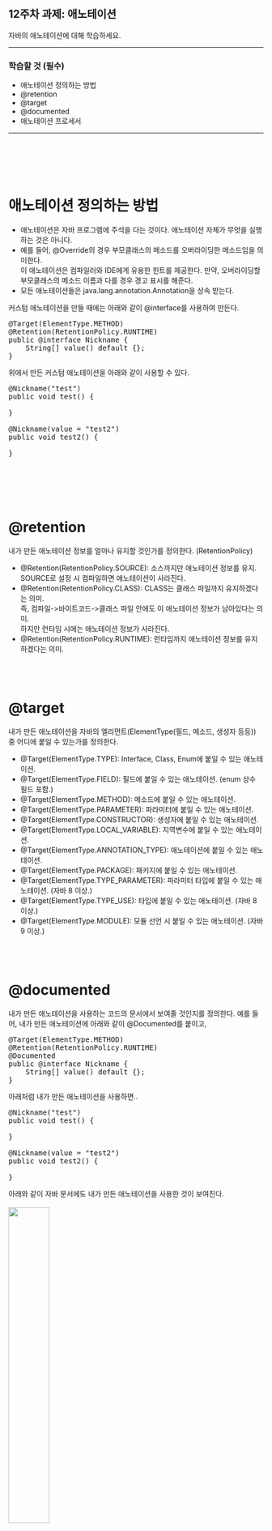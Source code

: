 <br/>

## 12주차 과제: 애노테이션 
자바의 애노테이션에 대해 학습하세요.
*** 
### 학습할 것 (필수)
- 애노테이션 정의하는 방법
- @retention
- @target
- @documented
- 애노테이션 프로세서
***
<br/><br/><br/><br/>

# 애노테이션 정의하는 방법
- 애노테이션은 자바 프로그램에 주석을 다는 것이다. 애노테이션 자체가 무엇을 실행하는 것은 아니다.<br/>
- 예를 들어, @Override의 경우 부모클래스의 메소드를 오버라이딩한 메소드임을 의미한다.<br/>
이 애노테이션은 컴파일러와 IDE에게 유용한 힌트를 제공한다. 만약, 오버라이딩할 부모클래스의 메소드 이름과 다를 경우 경고 표시를 해준다.<br/>
- 모든 애노테이션들은 java.lang.annotation.Annotation을 상속 받는다.<br/>

커스텀 애노테이션을 만들 때에는 아래와 같이 @interface를 사용하여 만든다.
<pre>
@Target(ElementType.METHOD)
@Retention(RetentionPolicy.RUNTIME)
public @interface Nickname {
    String[] value() default {};
}
</pre>
위에서 만든 커스텀 애노테이션을 아래와 같이 사용할 수 있다. 
<pre>
@Nickname("test")
public void test() {

}

@Nickname(value = "test2")
public void test2() {
    
}
</pre>
<br/><br/><br/><br/>

# @retention
내가 만든 애노테이션 정보를 얼마나 유지할 것인가를 정의한다. (RetentionPolicy)
- @Retention(RetentionPolicy.SOURCE): 소스까지만 애노테이션 정보를 유지. SOURCE로 설정 시 컴파일하면 애노테이션이 사라진다. 
- @Retention(RetentionPolicy.CLASS): CLASS는 클래스 파일까지 유지하겠다는 의미. <br/>
즉, 컴파일->바이트코드->클래스 파일 안에도 이 애노테이션 정보가 남아있다는 의미. <br/>
하지만 런타임 시에는 애노테이션 정보가 사라진다. 
- @Retention(RetentionPolicy.RUNTIME): 런타임까지 애노테이션 정보를 유지하겠다는 의미. 
<br/><br/><br/><br/>

# @target
내가 만든 애노테이션을 자바의 엘리먼트(ElementType(필드, 메소드, 생성자 등등)) 중 어디에 붙일 수 있는가를 정의한다.  
- @Target(ElementType.TYPE): Interface, Class, Enum에 붙일 수 있는 애노테이션.
- @Target(ElementType.FIELD): 필드에 붙일 수 있는 애노테이션. (enum 상수 필드 포함.)
- @Target(ElementType.METHOD): 메소드에 붙일 수 있는 애노테이션. 
- @Target(ElementType.PARAMETER): 파라미터에 붙일 수 있는 애노테이션. 
- @Target(ElementType.CONSTRUCTOR): 생성자에 붙일 수 있는 애노테이션.
- @Target(ElementType.LOCAL_VARIABLE): 지역변수에 붙일 수 있는 애노테이션. 
- @Target(ElementType.ANNOTATION_TYPE): 애노테이션에 붙일 수 있는 애노테이션. 
- @Target(ElementType.PACKAGE): 패키지에 붙일 수 있는 애노테이션. 
- @Target(ElementType.TYPE_PARAMETER): 파라미터 타입에 붙일 수 있는 애노테이션. (자바 8 이상.)
- @Target(ElementType.TYPE_USE): 타입에 붙일 수 있는 애노테이션. (자바 8 이상.)
- @Target(ElementType.MODULE): 모듈 선언 시 붙일 수 있는 애노테이션. (자바 9 이상.)
<br/><br/><br/><br/>

# @documented
내가 만든 애노테이션을 사용하는 코드의 문서에서 보여줄 것인지를 정의한다. 
예를 들어, 내가 만든 애노테이션에 아래와 같이 @Documented를 붙이고,
<pre>
@Target(ElementType.METHOD)
@Retention(RetentionPolicy.RUNTIME)
@Documented
public @interface Nickname {
    String[] value() default {};
}
</pre>
아래처럼 내가 만든 애노테이션을 사용하면.. 
<pre>
@Nickname("test")
public void test() {

}

@Nickname(value = "test2")
public void test2() {

}
</pre>
아래와 같이 자바 문서에도 내가 만든 애노테이션을 사용한 것이 보여진다.<br/><br/>
<img src="./images/javadoc.png" width="40%" /><br/>
<br/><br/><br/><br/>

# 애노테이션 프로세서
- 컴파일 시 소스코드에 있는 특정 애노테이션을 찾아서 소스코드의 AST(Abstract Syntax Tree)를 조작할 수 있게 해준다. <br/>
- 롬복도 애노테이션 프로세서를 사용하여 소스코드를 조작해준다. <br/>
- 커스텀 애노테이션 프로세서를 만들기 위해서는 Processor 또는 AbstractProcessor를 상속받아야 한다. <br/>

아래 예제는 @Magic이라는 커스텀 애노테이션을 만들고 @Magic이 붙은 Moja라는 인터페이스를 찾아서<br/>
해당 인터페이스를 구현한 MagicMoja.class라는 파일을 생성해주는 코드이다.  <br/>
먼저 프로젝트를 생성하고 아래와 같이 @Magic 커스텀 애노테이션과 MagicMojaProcessor를 만든다. <br/>
<pre>
@Target(ElementType.TYPE) 
@Retention(RetentionPolicy.SOURCE) 
public @interface Magic {
}
</pre>
<pre>
@AutoService(Processor.class) // 현재 이 프로세서를 등록하기 위해 매니페스트 파일을 자동으로 생성해 주는 라이브러리.
public class MagicMojaProcessor extends AbstractProcessor {

    // 지원하는 애노테이션 종류
    @Override
    public Set❮String❯ getSupportedAnnotationTypes() {
        return Set.of(Magic.class.getName());
    }

    // 지원하는 자바 버전 (현재는 최근 버전의 자바 지원하도록 설정.)
    @Override
    public SourceVersion getSupportedSourceVersion() {
        return SourceVersion.latestSupported();
    }

    /**
     * true를 리턴하면 여기에서 해당 애노테이션을 처리 완료했다는 뜻.
     * 다음 프로세서에게 더이상 이 애노테이션을 처리하라고 부탁하지 않음.
     * 경우에 따라서 다음 프로세서에서도 처리가 필요한 경우에는 false를 리턴.
     * (이 예제에서는 Magic에 특화된 애노테이션을 처리하므로 true를 리턴함.)
     */
    @Override
    public boolean process(Set❮? extends TypeElement❯ annotations, RoundEnvironment roundEnv) {
        // @Magic 애노테이션이 붙어있는 엘리먼트들을 불러온다.
        Set❮? extends Element❯ elements = roundEnv.getElementsAnnotatedWith(Magic.class);
        for(Element element : elements) {
            Name elementName = element.getSimpleName();
            // @Magic 애노테이션이 붙어있는 엘리먼트가 인터페이스가 아닐 경우 메세지 처리.
            if(element.getKind() != ElementKind.INTERFACE) {
                processingEnv.getMessager().printMessage(Diagnostic.Kind.ERROR, "Magic annotation can not be used on " + elementName);
            } else {
                processingEnv.getMessager().printMessage(Diagnostic.Kind.NOTE, "Processing " + elementName);
            }

            /**
             * 롬북처럼 해당 애노테이션 사용 시 새로운 소스코드를 생성해내기.
             * JavaPoet 라이브러리를 사용. JavaPoet 의존성을 추가해준다.
             */
            TypeElement typeElement = (TypeElement)element;
            ClassName className = ClassName.get(typeElement);

            // 토끼를 꺼내는.. pullOut이라는 이름으로 메소드를 만들어보자.
            MethodSpec pullOut = MethodSpec.methodBuilder("pullOut")
                    .addModifiers(Modifier.PUBLIC)
                    .returns(String.class)
                    .addStatement("return $S", "Rabbit!!")
                    .build();

            // MagicMoja라는 클래스를 만들고 위에서 만든 메소드를 추가한다.
            TypeSpec magicMoja = TypeSpec.classBuilder("Magic" + elementName)
                    .addModifiers(Modifier.PUBLIC)
                     .addSuperinterface(className)
                    .addMethod(pullOut)
                    .build();

            // 실제 소스파일 만들기.
            Filer filer = processingEnv.getFiler();
            try {
                JavaFile.builder(className.packageName(), magicMoja)
                        .build()
                        .writeTo(filer); // 위에서 만든 클래스 파일을 write 한다.
            } catch (IOException e) {
                processingEnv.getMessager().printMessage(Diagnostic.Kind.ERROR, "FATAL ERROR: " + e);
            }
        }
        return true;
    }

}
</pre>
위에서 만든 커스텀 프로세서인 MagicMojaProcessor를 등록하기 위해 먼저 MagicMojaProcessor를 컴파일한 후, <br/>
resource/META-INF/services 디렉토리에 <br/>
자바의 Processor 패키지인 'javax.annotation.processing.Processor'를 파일명으로 파일을 생성하고, <br/>
파일 내용으로 MagicMojaProcessor의 패키지명을 작성한다. <br/>
그리고 'mvn install'(메이븐 사용 시)하여 위에서 만든 프로젝트의 패키지를 로컬 저장소에 설치한다. <br/>

다음으로는 이 패키지를 사용할(@Moja 커스텀 애노테이션과 MagicMojaProcessor 커스텀 프로세서를 사용하고자 하는) 새로운 프로젝트를 만든다.<br/>
위에서 만든 패키지를 의존성에 추가한 후, 아래와 같이 Moja 인터페이스를 만들어서 @Magic 애노테이션을 붙여준다.<br/>
<pre>
@Magic
public interface Moja {

    String pullOut();

}
</pre>
그리고 컴파일하면 아래와 같이 MagicMoja라는 클래스 파일이 생성되는 것을 확인할 수 있다. 
<pre>
public class MagicMoja implements Moja {
    public MagicMoja() {
    }

    public String pullOut() {
        return "Rabbit!!";
    }
}
</pre>
아래와 같이 MagicMojaProcessor가 만들어준 MagicMoja 클래스를 사용할 수 있다. 
<pre>
public class App {
    public static void main(String[] args) {
        Moja moja = new MagicMoja();
        System.out.println(moja.pullOut());
    }
}
</pre>
출처 - 백기선님의 '더 자바, 코드를 조작하는 다양한 방법' 인프런 강의 <br/>
https://www.inflearn.com/course/the-java-code-manipulation <br/>
<br/><br/><br/><br/>